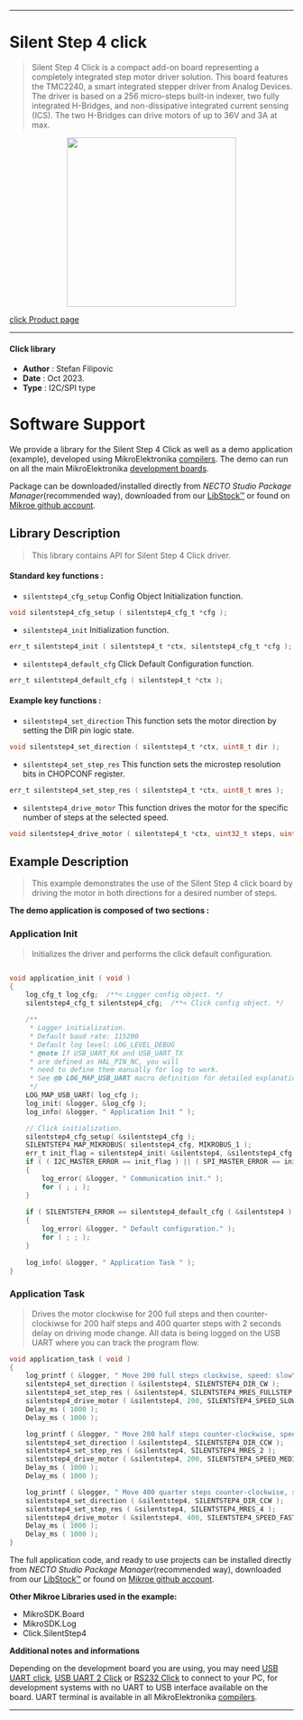 
---
# Silent Step 4 click

> Silent Step 4 Click is a compact add-on board representing a completely integrated step motor driver solution. This board features the TMC2240, a smart integrated stepper driver from Analog Devices. The driver is based on a 256 micro-steps built-in indexer, two fully integrated H-Bridges, and non-dissipative integrated current sensing (ICS). The two H-Bridges can drive motors of up to 36V and 3A at max.

<p align="center">
  <img src="https://download.mikroe.com/images/click_for_ide/silentstep4_click.png" height=300px>
</p>

[click Product page](https://www.mikroe.com/silent-step-4-click)

---


#### Click library

- **Author**        : Stefan Filipovic
- **Date**          : Oct 2023.
- **Type**          : I2C/SPI type


# Software Support

We provide a library for the Silent Step 4 Click
as well as a demo application (example), developed using MikroElektronika
[compilers](https://www.mikroe.com/necto-studio).
The demo can run on all the main MikroElektronika [development boards](https://www.mikroe.com/development-boards).

Package can be downloaded/installed directly from *NECTO Studio Package Manager*(recommended way), downloaded from our [LibStock&trade;](https://libstock.mikroe.com) or found on [Mikroe github account](https://github.com/MikroElektronika/mikrosdk_click_v2/tree/master/clicks).

## Library Description

> This library contains API for Silent Step 4 Click driver.

#### Standard key functions :

- `silentstep4_cfg_setup` Config Object Initialization function.
```c
void silentstep4_cfg_setup ( silentstep4_cfg_t *cfg );
```

- `silentstep4_init` Initialization function.
```c
err_t silentstep4_init ( silentstep4_t *ctx, silentstep4_cfg_t *cfg );
```

- `silentstep4_default_cfg` Click Default Configuration function.
```c
err_t silentstep4_default_cfg ( silentstep4_t *ctx );
```

#### Example key functions :

- `silentstep4_set_direction` This function sets the motor direction by setting the DIR pin logic state.
```c
void silentstep4_set_direction ( silentstep4_t *ctx, uint8_t dir );
```

- `silentstep4_set_step_res` This function sets the microstep resolution bits in CHOPCONF register.
```c
err_t silentstep4_set_step_res ( silentstep4_t *ctx, uint8_t mres );
```

- `silentstep4_drive_motor` This function drives the motor for the specific number of steps at the selected speed.
```c
void silentstep4_drive_motor ( silentstep4_t *ctx, uint32_t steps, uint8_t speed );
```

## Example Description

> This example demonstrates the use of the Silent Step 4 click board by driving the motor in both directions for a desired number of steps.

**The demo application is composed of two sections :**

### Application Init

> Initializes the driver and performs the click default configuration.

```c

void application_init ( void )
{
    log_cfg_t log_cfg;  /**< Logger config object. */
    silentstep4_cfg_t silentstep4_cfg;  /**< Click config object. */

    /** 
     * Logger initialization.
     * Default baud rate: 115200
     * Default log level: LOG_LEVEL_DEBUG
     * @note If USB_UART_RX and USB_UART_TX 
     * are defined as HAL_PIN_NC, you will 
     * need to define them manually for log to work. 
     * See @b LOG_MAP_USB_UART macro definition for detailed explanation.
     */
    LOG_MAP_USB_UART( log_cfg );
    log_init( &logger, &log_cfg );
    log_info( &logger, " Application Init " );

    // Click initialization.
    silentstep4_cfg_setup( &silentstep4_cfg );
    SILENTSTEP4_MAP_MIKROBUS( silentstep4_cfg, MIKROBUS_1 );
    err_t init_flag = silentstep4_init( &silentstep4, &silentstep4_cfg );
    if ( ( I2C_MASTER_ERROR == init_flag ) || ( SPI_MASTER_ERROR == init_flag ) )
    {
        log_error( &logger, " Communication init." );
        for ( ; ; );
    }
    
    if ( SILENTSTEP4_ERROR == silentstep4_default_cfg ( &silentstep4 ) )
    {
        log_error( &logger, " Default configuration." );
        for ( ; ; );
    }
    
    log_info( &logger, " Application Task " );
}

```

### Application Task

> Drives the motor clockwise for 200 full steps and then counter-clockiwse for 200 half
steps and 400 quarter steps with 2 seconds delay on driving mode change. All data is
being logged on the USB UART where you can track the program flow.

```c
void application_task ( void )
{
    log_printf ( &logger, " Move 200 full steps clockwise, speed: slow\r\n\n" );
    silentstep4_set_direction ( &silentstep4, SILENTSTEP4_DIR_CW );
    silentstep4_set_step_res ( &silentstep4, SILENTSTEP4_MRES_FULLSTEP );
    silentstep4_drive_motor ( &silentstep4, 200, SILENTSTEP4_SPEED_SLOW );
    Delay_ms ( 1000 );
    Delay_ms ( 1000 );

    log_printf ( &logger, " Move 200 half steps counter-clockwise, speed: medium\r\n\n" );
    silentstep4_set_direction ( &silentstep4, SILENTSTEP4_DIR_CCW );
    silentstep4_set_step_res ( &silentstep4, SILENTSTEP4_MRES_2 );
    silentstep4_drive_motor ( &silentstep4, 200, SILENTSTEP4_SPEED_MEDIUM );
    Delay_ms ( 1000 );
    Delay_ms ( 1000 );

    log_printf ( &logger, " Move 400 quarter steps counter-clockwise, speed: fast\r\n\n" );
    silentstep4_set_direction ( &silentstep4, SILENTSTEP4_DIR_CCW );
    silentstep4_set_step_res ( &silentstep4, SILENTSTEP4_MRES_4 );
    silentstep4_drive_motor ( &silentstep4, 400, SILENTSTEP4_SPEED_FAST );
    Delay_ms ( 1000 );
    Delay_ms ( 1000 );
}
```

The full application code, and ready to use projects can be installed directly from *NECTO Studio Package Manager*(recommended way), downloaded from our [LibStock&trade;](https://libstock.mikroe.com) or found on [Mikroe github account](https://github.com/MikroElektronika/mikrosdk_click_v2/tree/master/clicks).

**Other Mikroe Libraries used in the example:**

- MikroSDK.Board
- MikroSDK.Log
- Click.SilentStep4

**Additional notes and informations**

Depending on the development board you are using, you may need
[USB UART click](https://www.mikroe.com/usb-uart-click),
[USB UART 2 Click](https://www.mikroe.com/usb-uart-2-click) or
[RS232 Click](https://www.mikroe.com/rs232-click) to connect to your PC, for
development systems with no UART to USB interface available on the board. UART
terminal is available in all MikroElektronika
[compilers](https://shop.mikroe.com/compilers).

---
